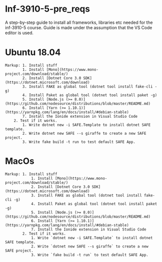 # Inf-3910-5-pre_reqs

A step-by-step guide to install all frameworks, libraries etc needed for the inf-3910-5 course.
Guide is made under the assumption that the VS Code editor is used.

# Ubuntu 18.04
    Markup: 1. Install stuff
            1. Install [Mono](https://www.mono-project.com/download/stable/) 
            2. Install [Dotnet Core 3.0 SDK](https://dotnet.microsoft.com/download)
            3. Install FAKE as global tool (dotnet tool install fake-cli -g)
            4. Install Paket as global tool (dotnet tool install paket -g)
            5. Install [Node.js (>= 8.0)](https://github.com/nodesource/distributions/blob/master/README.md)
            6. Install [Yarn (>= 1.10.1)](https://yarnpkg.com/lang/en/docs/install/#debian-stable) 
            7. Install the Ionide extension in Visual Studio Code
        2. Test if it works.
            1. Write dotnet new -i SAFE.Template to install dotnet SAFE template.
            2. Write dotnet new SAFE --s giraffe to create a new SAFE project.
            3. Write fake build -t run to test default SAFE App.


# MacOs
    Markup: 1. Install stuff
                1. Install [Mono](https://www.mono-project.com/download/stable/) 
                2. Install [Dotnet Core 3.0 SDK](https://dotnet.microsoft.com/download)
                3. Install FAKE as global tool (dotnet tool install fake-cli -g)
                4. Install Paket as global tool (dotnet tool install paket -g)
                5. Install [Node.js (>= 8.0)](https://github.com/nodesource/distributions/blob/master/README.md)
                6. Install [Yarn (>= 1.10.1)](https://yarnpkg.com/lang/en/docs/install/#debian-stable) 
                7. Install the Ionide extension in Visual Studio Code
            2. Test if it works.
                1. Write `dotnet new -i SAFE.Template` to install dotnet SAFE template.
                2. Write `dotnet new SAFE --s giraffe` to create a new SAFE project.
                3. Write `fake build -t run` to test default SAFE App.

